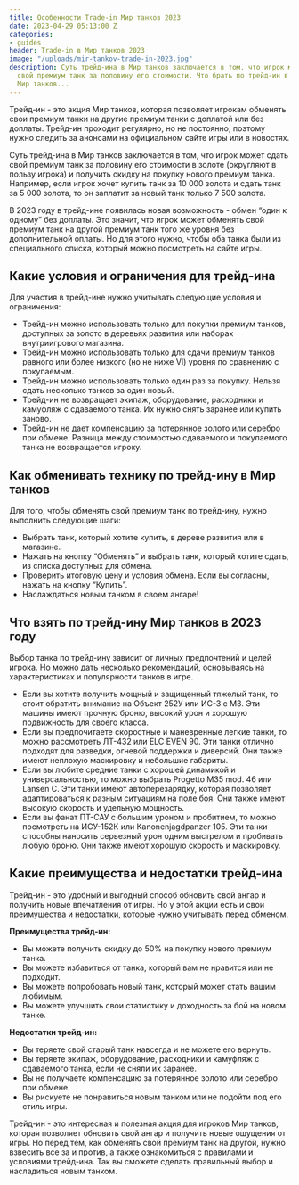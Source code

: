 ```yaml
---
title: Особенности Trade-in Мир танков 2023
date: 2023-04-29 05:13:00 Z
categories:
- guides
header: Trade-in в Мир танков 2023
image: "/uploads/mir-tankov-trade-in-2023.jpg"
description: Суть трейд-ина в Мир танков заключается в том, что игрок может сдать
  свой премиум танк за половину его стоимости. Что брать по трейд-ин в 2023 году в
  Мир танков...
---
```


Трейд-ин - это акция Мир танков, которая позволяет игрокам обменять свои премиум танки на другие премиум танки с доплатой или без доплаты. Трейд-ин проходит регулярно, но не постоянно, поэтому нужно следить за анонсами на официальном сайте игры или в новостях.

Суть трейд-ина в Мир танков заключается в том, что игрок может сдать свой премиум танк за половину его стоимости в золоте (округляют в пользу игрока) и получить скидку на покупку нового премиум танка. Например, если игрок хочет купить танк за 10 000 золота и сдать танк за 5 000 золота, то он заплатит за новый танк только 7 500 золота.

В 2023 году в трейд-ине появилась новая возможность - обмен “один к одному” без доплаты. Это значит, что игрок может обменять свой премиум танк на другой премиум танк того же уровня без дополнительной оплаты. Но для этого нужно, чтобы оба танка были из специального списка, который можно посмотреть на сайте игры.

Какие условия и ограничения для трейд-ина
-----------------------------------------

Для участия в трейд-ине нужно учитывать следующие условия и ограничения:

*   Трейд-ин можно использовать только для покупки премиум танков, доступных за золото в деревьях развития или наборах внутриигрового магазина.
*   Трейд-ин можно использовать только для сдачи премиум танков равного или более низкого (но не ниже VI) уровня по сравнению с покупаемым.
*   Трейд-ин можно использовать только один раз за покупку. Нельзя сдать несколько танков за один новый.
*   Трейд-ин не возвращает экипаж, оборудование, расходники и камуфляж с сдаваемого танка. Их нужно снять заранее или купить заново.
*   Трейд-ин не дает компенсацию за потерянное золото или серебро при обмене. Разница между стоимостью сдаваемого и покупаемого танка не возвращается игроку.

Как обменивать технику по трейд-ину в Мир танков
------------------------------------------------

Для того, чтобы обменять свой премиум танк по трейд-ину, нужно выполнить следующие шаги:

*   Выбрать танк, который хотите купить, в дереве развития или в магазине.
*   Нажать на кнопку “Обменять” и выбрать танк, который хотите сдать, из списка доступных для обмена.
*   Проверить итоговую цену и условия обмена. Если вы согласны, нажать на кнопку “Купить”.
*   Наслаждаться новым танком в своем ангаре!

Что взять по трейд-ину Мир танков в 2023 году
---------------------------------------------

Выбор танка по трейд-ину зависит от личных предпочтений и целей игрока. Но можно дать несколько рекомендаций, основываясь на характеристиках и популярности танков в игре.

*   Если вы хотите получить мощный и защищенный тяжелый танк, то стоит обратить внимание на Объект 252У или ИС-3 с МЗ. Эти машины имеют прочную броню, высокий урон и хорошую подвижность для своего класса.
*   Если вы предпочитаете скоростные и маневренные легкие танки, то можно рассмотреть ЛТ-432 или ELC EVEN 90. Эти танки отлично подходят для разведки, огневой поддержки и диверсий. Они также имеют неплохую маскировку и небольшие габариты.
*   Если вы любите средние танки с хорошей динамикой и универсальностью, то можно выбрать Progetto M35 mod. 46 или Lansen C. Эти танки имеют автоперезарядку, которая позволяет адаптироваться к разным ситуациям на поле боя. Они также имеют высокую скорость и удельную мощность.
*   Если вы фанат ПТ-САУ с большим уроном и пробитием, то можно посмотреть на ИСУ-152К или Kanonenjagdpanzer 105. Эти танки способны наносить серьезный урон одним выстрелом и пробивать любую броню. Они также имеют хорошую скорость и маскировку.

Какие преимущества и недостатки трейд-ина
-----------------------------------------

Трейд-ин - это удобный и выгодный способ обновить свой ангар и получить новые впечатления от игры. Но у этой акции есть и свои преимущества и недостатки, которые нужно учитывать перед обменом.

**Преимущества трейд-ин:**

*   Вы можете получить скидку до 50% на покупку нового премиум танка.
*   Вы можете избавиться от танка, который вам не нравится или не подходит.
*   Вы можете попробовать новый танк, который может стать вашим любимым.
*   Вы можете улучшить свои статистику и доходность за бой на новом танке.

**Недостатки трейд-ин:**

*   Вы теряете свой старый танк навсегда и не можете его вернуть.
*   Вы теряете экипаж, оборудование, расходники и камуфляж с сдаваемого танка, если не сняли их заранее.
*   Вы не получаете компенсацию за потерянное золото или серебро при обмене.
*   Вы рискуете не понравиться новым танком или не подойти под его стиль игры.

Трейд-ин - это интересная и полезная акция для игроков Мир танков, которая позволяет обновить свой ангар и получить новые ощущения от игры. Но перед тем, как обменять свой премиум танк на другой, нужно взвесить все за и против, а также ознакомиться с правилами и условиями трейд-ина. Так вы сможете сделать правильный выбор и насладиться новым танком.